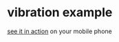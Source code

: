 vibration example
====

[see it in action](http://jarofghosts.github.io/vibration-example) on your
mobile phone
